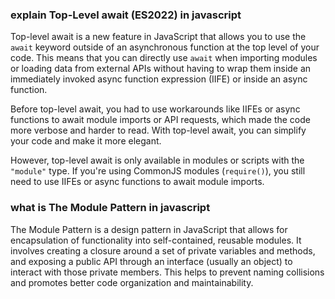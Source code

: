 ### explain Top-Level await (ES2022) in javascript
Top-level await is a new feature in JavaScript that allows you to use the `await` keyword outside of an asynchronous function at the top level of your code. This means that you can directly use `await` when importing modules or loading data from external APIs without having to wrap them inside an immediately invoked async function expression (IIFE) or inside an async function.

Before top-level await, you had to use workarounds like IIFEs or async functions to await module imports or API requests, which made the code more verbose and harder to read. With top-level await, you can simplify your code and make it more elegant.

However, top-level await is only available in modules or scripts with the `"module"` type. If you're using CommonJS modules (`require()`), you still need to use IIFEs or async functions to await module imports.


### what is The Module Pattern in javascript
The Module Pattern is a design pattern in JavaScript that allows for encapsulation of functionality into self-contained, reusable modules. It involves creating a closure around a set of private variables and methods, and exposing a public API through an interface (usually an object) to interact with those private members. This helps to prevent naming collisions and promotes better code organization and maintainability.
